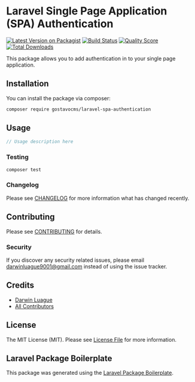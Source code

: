 # Laravel Single Page Application (SPA) Authentication

[![Latest Version on Packagist](https://img.shields.io/packagist/v/gostavocms/laravel-spa-authentication.svg?style=flat-square)](https://packagist.org/packages/gostavocms/laravel-spa-authentication)
[![Build Status](https://img.shields.io/travis/gostavocms/laravel-spa-authentication/master.svg?style=flat-square)](https://travis-ci.org/gostavocms/laravel-spa-authentication)
[![Quality Score](https://img.shields.io/scrutinizer/g/gostavocms/laravel-spa-authentication.svg?style=flat-square)](https://scrutinizer-ci.com/g/gostavocms/laravel-spa-authentication)
[![Total Downloads](https://img.shields.io/packagist/dt/gostavocms/laravel-spa-authentication.svg?style=flat-square)](https://packagist.org/packages/gostavocms/laravel-spa-authentication)

This package allows you to add authentication in to your single page application.

## Installation

You can install the package via composer:

```bash
composer require gostavocms/laravel-spa-authentication
```

## Usage

``` php
// Usage description here
```

### Testing

``` bash
composer test
```

### Changelog

Please see [CHANGELOG](CHANGELOG.md) for more information what has changed recently.

## Contributing

Please see [CONTRIBUTING](CONTRIBUTING.md) for details.

### Security

If you discover any security related issues, please email darwinluague9001@gmail.com instead of using the issue tracker.

## Credits

- [Darwin Luague](https://github.com/gostavocms)
- [All Contributors](../../contributors)

## License

The MIT License (MIT). Please see [License File](LICENSE.md) for more information.

## Laravel Package Boilerplate

This package was generated using the [Laravel Package Boilerplate](https://laravelpackageboilerplate.com).